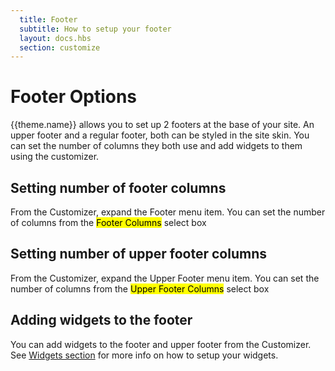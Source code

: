 ```yaml
---
  title: Footer
  subtitle: How to setup your footer
  layout: docs.hbs
  section: customize
---
```


# Footer Options
{{theme.name}} allows you to set up 2 footers at the base of your site.  An upper footer and a regular footer, both can be styled in the site skin.  You can set the number of columns they both use and add widgets to them using the customizer.

## Setting number of footer columns
From the Customizer, expand the Footer menu item. You can set the number of columns from the <mark>Footer Columns</mark> select box

## Setting number of upper footer columns
From the Customizer, expand the Upper Footer menu item. You can set the number of columns from the <mark>Upper Footer Columns</mark> select box

## Adding widgets to the footer
You can add widgets to the footer and upper footer from the Customizer. See [Widgets section](/customizer.html#adding-widgets) for more info on how to setup your widgets.
